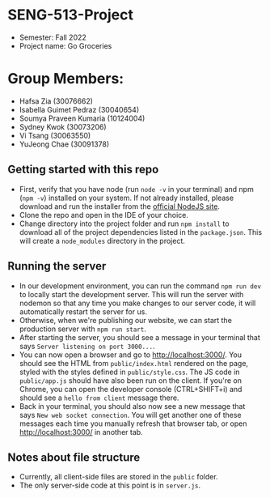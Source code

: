 # SENG-513-Project
- Semester: Fall 2022
- Project name: Go Groceries

# Group Members:
- Hafsa Zia (30076662)
- Isabella Guimet Pedraz (30040654)
- Soumya Praveen Kumaria (10124004)
- Sydney Kwok (30073206)
- Vi Tsang (30063550)
- YuJeong Chae (30091378)



## Getting started with this repo

- First, verify that you have node (run `node -v` in your terminal) and npm (`npm -v`) installed on your system. If not already installed, please download and run the installer from the [official NodeJS site](https://nodejs.org/en/).
- Clone the repo and open in the IDE of your choice.
- Change directory into the project folder and run `npm install` to download all of the project dependencies listed in the `package.json`. This will create a `node_modules` directory in the project.

## Running the server

- In our development environment, you can run the command `npm run dev` to locally start the development server. This will run the server with nodemon so that any time you make changes to our server code, it will automatically restart the server for us.
- Otherwise, when we're publishing our website, we can start the production server with `npm run start`.
- After starting the server, you should see a message in your terminal that says `Server listening on port 3000...`.
- You can now open a browser and go to [http://localhost:3000/](http://localhost:3000/). You should see the HTML from `public/index.html` rendered on the page, styled with the styles defined in `public/style.css`. The JS code in `public/app.js` should have also been run on the client. If you're on Chrome, you can open the developer console (CTRL+SHIFT+i) and should see a `hello from client` message there.
- Back in your terminal, you should also now see a new message that says `New web socket connection`. You will get another one of these messages each time you manually refresh that browser tab, or open [http://localhost:3000/](http://localhost:3000/) in another tab.

## Notes about file structure

- Currently, all client-side files are stored in the `public` folder.
- The only server-side code at this point is in `server.js`.
